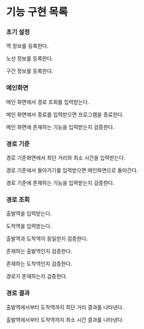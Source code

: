 # 기능 구현 목록

### 초기 설정

역 정보를 등록한다.

노선 정보를 등록한다.

구간 정보를 등록한다.

### 메인화면

메인 화면에서 경로 조회를 입력받는다.

메인 화면에서 종료를 입력받으면 프로그램을 종료한다.

메인 화면에 존재하는 기능을 입력받는지 검증한다.

### 경로 기준

경로 기준화면에서 최단 거리와 최소 시간을 입력받는다.

경로 기준에서 돌아가기를 입력받으면 메인화면으로 돌아간다.

경로 기준에 존재하는 기능을 입력받는지 검증한다.

### 경로 조회

출발역을 입력받는다.

도착역을 입력받는다.

출발역과 도착역이 동일한지 검증한다.

존재하는 출발역인지 검증한다.

존재하는 도착역인지 검증한다.

경로가 존재하는지 검증한다.

### 경로 결과

출발역에서부터 도착역까지 최단 거리 결과를 나타낸다.

출발역에서부터 도착역까지 최소 시간 결과를 나타낸다.